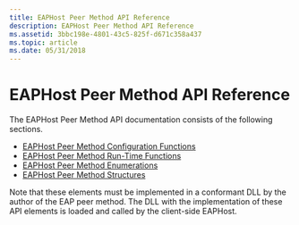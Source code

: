 ```yaml
---
title: EAPHost Peer Method API Reference
description: EAPHost Peer Method API Reference
ms.assetid: 3bbc198e-4801-43c5-825f-d671c358a437
ms.topic: article
ms.date: 05/31/2018
---
```


# EAPHost Peer Method API Reference

The EAPHost Peer Method API documentation consists of the following sections.

-   [EAPHost Peer Method Configuration Functions](eaphost-peer-method-configuration-functions.md)
-   [EAPHost Peer Method Run-Time Functions](eaphost-peer-method-run-time-functions.md)
-   [EAPHost Peer Method Enumerations](eap-host-peer-method-enumerations.md)
-   [EAPHost Peer Method Structures](eap-host-peer-method-structures.md)

Note that these elements must be implemented in a conformant DLL by the author of the EAP peer method. The DLL with the implementation of these API elements is loaded and called by the client-side EAPHost.

 

 




